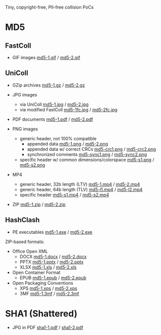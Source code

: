 <!-- pandoc -s -f gfm -t html README.md -o README.html -->

Tiny, copyright-free, PII-free collision PoCs


# MD5


## FastColl

- GIF images [md5-1.gif](md5-1.gif) / [md5-2.gif](md5-2.gif)


## UniColl

- GZip archives [md5-1.gz](md5-1.gz) / [md5-2.gz](md5-2.gz)
- JPG images
  - via UniColl [md5-1.jpg](md5-1.jpg) / [md5-2.jpg](md5-2.jpg)
  - via modified FastColl [md5-1fc.jpg](md5-1fc.jpg) / [md5-2fc.jpg](md5-2fc.jpg)
- PDF documents [md5-1.pdf](md5-1.pdf) / [md5-2.pdf](md5-2.pdf)
- PNG images
   - generic header, not 100% compatible
     - appended data [md5-1.png](md5-1.png) / [md5-2.png](md5-2.png)
     - appended data w/ correct CRCs [md5-crc1.png](md5-crc1.png) / [md5-crc2.png](md5-crc2.png)
     - synchronized comments [md5-sync1.png](md5-sync1.png) / [md5-sync2.png](md5-sync2.png)
   - specific header w/ common dimensions/colorspace [md5-s1.png](md5-s1.png) / [md5-s2.png]( md5-s2.png)
- MP4
  - generic header, 32b length (LTV) [md5-1.mp4](md5-1.mp4) / [md5-2.mp4](md5-2.mp4)
  - generic header, 64b length (TLV) [md5-l1.mp4](md5-l1.mp4) / [md5-l2.mp4](md5-l2.mp4)
  - specific header [md5-s1.mp4](md5-s1.mp4) / [md5-s2.mp4](md5-s2.mp4)

- ZIP [md5-1.zip](md5-1.zip) / [md5-2.zip](md5-2.zip)


## HashClash

- PE executables [md5-1.exe](md5-1.exe) / [md5-2.exe](md5-2.exe)

ZIP-based formats:
- Office Open XML
  - DOCX [md5-1.docx](md5-1.docx) / [md5-2.docx](md5-2.docx)
  - PPTX [md5-1.pptx](md5-1.pptx) / [md5-2.pptx](md5-2.pptx)
  - XLSX [md5-1.xls](md5-1.xls) / [md5-2.xls](md5-2.xls)
- Open Container Format
  - EPUB [md5-1.epub](md5-1.epub) / [md5-2.epub](md5-2.epub)
- Open Packaging Conventions
  - XPS [md5-1.xps](md5-1.xps) / [md5-2.xps](md5-2.xps)
  - 3MF [md5-1.3mf](md5-1.3mf) / [md5-2.3mf](md5-2.3mf)


# SHA1 (Shattered)

- JPG in PDF [sha1-1.pdf](sha1-1.pdf) / [sha1-2.pdf](sha1-2.pdf)

<!--
ffmpeg -i md5-1.png -c:v libx264 -tune stillimage -crf 22 -framerate 1/5 -c:a copy no.mp4 -map_metadata -1
-->
